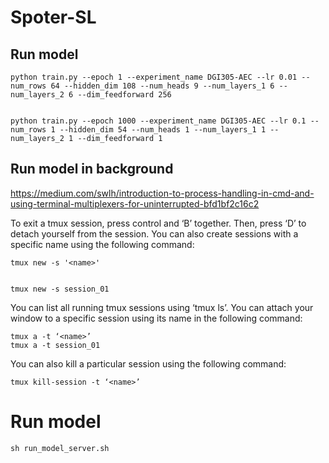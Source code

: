 # Spoter-SL


## Run model 

    
    python train.py --epoch 1 --experiment_name DGI305-AEC --lr 0.01 --num_rows 64 --hidden_dim 108 --num_heads 9 --num_layers_1 6 --num_layers_2 6 --dim_feedforward 256


    python train.py --epoch 1000 --experiment_name DGI305-AEC --lr 0.1 --num_rows 1 --hidden_dim 54 --num_heads 1 --num_layers_1 1 --num_layers_2 1 --dim_feedforward 1

## Run model in background

https://medium.com/swlh/introduction-to-process-handling-in-cmd-and-using-terminal-multiplexers-for-uninterrupted-bfd1bf2c16c2


To exit a tmux session, press control and ‘B’ together. Then, press ‘D’ to detach yourself from the session. You can also create sessions with a specific name using the following command:

    tmux new -s '<name>'
    

    tmux new -s session_01
  
You can list all running tmux sessions using ‘tmux ls’. You can attach your window to a specific session using its name in the following command:

    tmux a -t ‘<name>’
    tmux a -t session_01

You can also kill a particular session using the following command:

    tmux kill-session -t ‘<name>’


# Run model

    
    sh run_model_server.sh